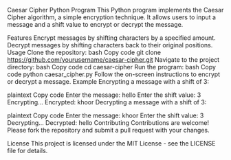 Caesar Cipher Python Program
This Python program implements the Caesar Cipher algorithm, a simple encryption technique. It allows users to input a message and a shift value to encrypt or decrypt the message.

Features
Encrypt messages by shifting characters by a specified amount.
Decrypt messages by shifting characters back to their original positions.
Usage
Clone the repository:
bash
Copy code
git clone https://github.com/yourusername/caesar-cipher.git
Navigate to the project directory:
bash
Copy code
cd caesar-cipher
Run the program:
bash
Copy code
python caesar_cipher.py
Follow the on-screen instructions to encrypt or decrypt a message.
Example
Encrypting a message with a shift of 3:

plaintext
Copy code
Enter the message: hello
Enter the shift value: 3
Encrypting...
Encrypted: khoor
Decrypting a message with a shift of 3:

plaintext
Copy code
Enter the message: khoor
Enter the shift value: 3
Decrypting...
Decrypted: hello
Contributing
Contributions are welcome! Please fork the repository and submit a pull request with your changes.

License
This project is licensed under the MIT License - see the LICENSE file for details.
